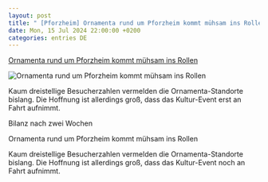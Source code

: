```yaml
---
layout: post
title: " [Pforzheim] Ornamenta rund um Pforzheim kommt mühsam ins Rollen"
date: Mon, 15 Jul 2024 22:00:00 +0200
categories: entries DE
---
```

[Ornamenta rund um Pforzheim kommt mühsam ins Rollen](https://bnn.de/pforzheim/pforzheim-stadt/ornamenta-rund-um-pforzheim-kommt-muehsam-ins-rollen)

![Ornamenta rund um Pforzheim kommt mühsam ins Rollen](https://static.bnn.de/pforzheim/ornamenta_edited.jpg-jwoz0m/alternates/LANDSCAPE_13x7_BASE/ornamenta_edited.jpg?sharing=premium)

Kaum dreistellige Besucherzahlen vermelden die Ornamenta-Standorte bislang. Die Hoffnung ist allerdings groß, dass das Kultur-Event erst an Fahrt aufnimmt.

Bilanz nach zwei Wochen

Ornamenta rund um Pforzheim kommt mühsam ins Rollen

Kaum dreistellige Besucherzahlen vermelden die Ornamenta-Standorte bislang. Die Hoffnung ist allerdings groß, dass das Kultur-Event noch an Fahrt aufnimmt.

